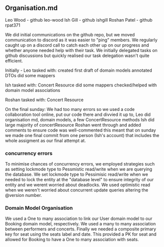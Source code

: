 ## Organisation.md

Leo Wood - github leo-wood
Ish Gill - github ishgill
Roshan Patel - github rpat371

We did initial communications on the github repo, but we moved communication to discord as it was easier to "ping" members.
We regularly caught up on a discord call to catch each other up on our progress and whether anyone needed help with their task.
We initially delegated tasks on github discussions but quickly realised our task delegation wasn't quite efficient.


Initially -
Leo tasked with:
created first draft of domain models
annotated DTOs
did some mappers


Ish tasked with:
Concert Resource
did some mappers
checked/helped with domain model associations


Roshan tasked with:
Concert Resource

On the final sunday:
We had too many errors so we used a code collaboration tool online, put our code there and divvied it up to,
Leo did organisation md, domain models, a few ConcertResource methods
Ish did large majority of concertResource
Roshan went through and added comments to ensure code was well-commented
this meant that on sunday we made one final commit from one person (Ish's account) that includes the whole assigment as our final attempt at.


### concurrency errors

To minimise chances of concurrency errors, we employed strategies such as setting lockmode type to Pessmistic read/write when we are querying the database.
We set lockmode type to Pessimisic read/write when we needed to lock the entity at the "database level" to ensure integrity of our entity and we werent worried about deadlocks.
We used optimistic read when we weren't worried about concurrent update queries altering the @version number. 


### Domain Model Organisation

We used a One to many association to link our User domain model to our Booking domain model, respectively.
We used a many to many association between performers and concerts.
Finally we needed a composite primary key for seat using the seats label and date. This provided a PK for seat and allowed for Booking to have a One to many association with seats.


